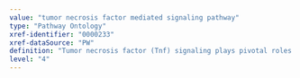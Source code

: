 ```yaml
---
value: "tumor necrosis factor mediated signaling pathway"
type: "Pathway Ontology"
xref-identifier: "0000233"
xref-dataSource: "PW"
definition: "Tumor necrosis factor (Tnf) signaling plays pivotal roles in immunity, cell proliferation, differentiation and apoptosis by activating several pathways. NF-kB is a major pathway activated by Tnf; others include JNK and P38 MAPK. Through receptor associated adapters Tnf elicits apoptosis via the extrinsic pathway. Deregulation of Tnf signaling has been implicated in a great number of human diseases - cerebral malaria, cancer, multiple sclerosis, are a few examples."
level: "4"
---
```

